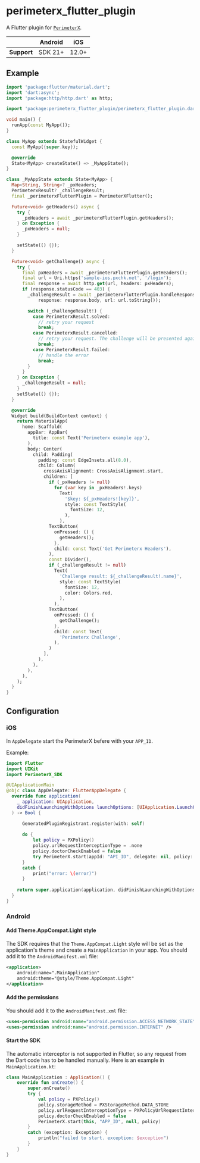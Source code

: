 # perimeterx_flutter_plugin

A Flutter plugin for [`PerimeterX`](https://edocs.humansecurity.com/docs/overview).

|             | Android | iOS   |
|-------------|---------|-------|
| **Support** | SDK 21+ | 12.0+ |

## Example

<?code-excerpt "lib/basic.dart (basic-example)"?>
```dart
import 'package:flutter/material.dart';
import 'dart:async';
import 'package:http/http.dart' as http;

import 'package:perimeterx_flutter_plugin/perimeterx_flutter_plugin.dart';

void main() {
  runApp(const MyApp());
}

class MyApp extends StatefulWidget {
  const MyApp({super.key});

  @override
  State<MyApp> createState() => _MyAppState();
}

class _MyAppState extends State<MyApp> {
  Map<String, String>? _pxHeaders;
  PerimeterxResult? _challengeResult;
  final _perimeterxFlutterPlugin = PerimeterXFlutter();

  Future<void> getHeaders() async {
    try {
      _pxHeaders = await _perimeterxFlutterPlugin.getHeaders();
    } on Exception {
      _pxHeaders = null;
    }

    setState(() {});
  }

  Future<void> getChallenge() async {
    try {
      final pxHeaders = await _perimeterxFlutterPlugin.getHeaders();
      final url = Uri.https('sample-ios.pxchk.net', '/login');
      final response = await http.get(url, headers: pxHeaders);
      if (response.statusCode == 403) {
        _challengeResult = await _perimeterxFlutterPlugin.handleResponse(
            response: response.body, url: url.toString());

        switch (_challengeResult!) {
          case PerimeterxResult.solved:
            // retry your request
            break;
          case PerimeterxResult.cancelled:
            // retry your request. The challenge will be presented again.
            break;
          case PerimeterxResult.failed:
            // handle the error
            break;
        }
      }
    } on Exception {
      _challengeResult = null;
    }
    setState(() {});
  }

  @override
  Widget build(BuildContext context) {
    return MaterialApp(
      home: Scaffold(
        appBar: AppBar(
          title: const Text('Perimeterx example app'),
        ),
        body: Center(
          child: Padding(
            padding: const EdgeInsets.all(8.0),
            child: Column(
              crossAxisAlignment: CrossAxisAlignment.start,
              children: [
                if (_pxHeaders != null)
                  for (var key in _pxHeaders!.keys)
                    Text(
                      '$key: ${_pxHeaders![key]}',
                      style: const TextStyle(
                        fontSize: 12,
                      ),
                    ),
                TextButton(
                  onPressed: () {
                    getHeaders();
                  },
                  child: const Text('Get Perimeterx Headers'),
                ),
                const Divider(),
                if (_challengeResult != null)
                  Text(
                    'Challenge result: ${_challengeResult!.name}',
                    style: const TextStyle(
                      fontSize: 12,
                      color: Colors.red,
                    ),
                  ),
                TextButton(
                  onPressed: () {
                    getChallenge();
                  },
                  child: const Text(
                    'Perimeterx Challenge',
                  ),
                )
              ],
            ),
          ),
        ),
      ),
    );
  }
}
```

## Configuration

### iOS

In `AppDelegate` start the PerimeterX befere with your `APP_ID`.

Example:
```swift
import Flutter
import UIKit
import PerimeterX_SDK

@UIApplicationMain
@objc class AppDelegate: FlutterAppDelegate {
  override func application(
    _ application: UIApplication,
    didFinishLaunchingWithOptions launchOptions: [UIApplication.LaunchOptionsKey: Any]?
  ) -> Bool {

      GeneratedPluginRegistrant.register(with: self)
      
      do {
          let policy = PXPolicy()
          policy.urlRequestInterceptionType = .none
          policy.doctorCheckEnabled = false
          try PerimeterX.start(appId: "API_ID", delegate: nil, policy: policy)
      }
      catch {
          print("error: \(error)")
      }
      
    return super.application(application, didFinishLaunchingWithOptions: launchOptions)
  }
}
```

### Android

#### Add Theme.AppCompat.Light style

The SDK requires that the `Theme.AppCompat.Light` style will be set as the application's theme and create a `MainApplication` in your app. You should add it to the `AndroidManifest.xml` file:

<?code-excerpt "android/app/src/main/AndroidManifest.xml (android-queries)" plaster="none"?>
```xml
<application>
    android:name=".MainApplication"
    android:theme="@style/Theme.AppCompat.Light"
</application>
```

#### Add the permissions

You should add it to the `AndroidManifest.xml` file:

<?code-excerpt "android/app/src/main/AndroidManifest.xml (android-queries)" plaster="none"?>
```xml
<uses-permission android:name="android.permission.ACCESS_NETWORK_STATE"/>
<uses-permission android:name="android.permission.INTERNET" />
```



#### Start the SDK

The automatic interceptor is not supported in Flutter, so any request from the Dart code has to be handled manually. Here is an example in `MainApplication.kt`:

```kotlin
class MainApplication : Application() {
    override fun onCreate() {
        super.onCreate()
        try {
            val policy = PXPolicy()
            policy.storageMethod = PXStorageMethod.DATA_STORE
            policy.urlRequestInterceptionType = PXPolicyUrlRequestInterceptionType.NONE
            policy.doctorCheckEnabled = false
            PerimeterX.start(this, "APP_ID", null, policy)
        }
        catch (exception: Exception) {
            println("failed to start. exception: $exception")
        }
    }
}
```
